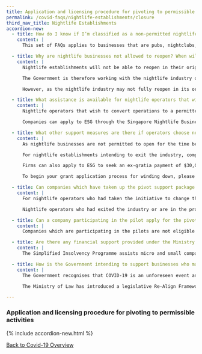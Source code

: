 ```yaml
---
title: Application and licensing procedure for pivoting to permissible activities
permalink: /covid-faqs/nightlife-establishments/closure
third_nav_title: Nightlife Establishments
accordion-new:
  - title: How do I know if I’m classified as a non-permitted nightlife business and if the following FAQs apply to me?
    content: |
      This set of FAQs applies to businesses that are pubs, nightclubs, discotheques, dance clubs, and karaoke outlets. It covers companies that hold an SFA Foodshop (Pubs, Bars, Nightclub, Discos) licence, and have not been permitted to operate since March 2020.

  - title: Why are nightlife businesses not allowed to reopen? When will they be allowed to resume?
    content: |
      Nightlife establishments will not be able to reopen in their original form for some time. The settings of nightlife activities entail a large number of people coming into close contact for prolonged periods of time, and often in enclosed spaces, which pose a higher risk of COVID-19 transmission. Hence, we are taking a cautious approach in the reopening of this sector and must ensure that the public health risks associated with COVID-19 are mitigated before doing so.

      The Government is therefore working with the nightlife industry on a few pilots, to explore the reopening of the nightlife industry safely, in limited numbers, and with stringent safe management measures (SMMs) in place. The outcome of the pilots will allow the Government to assess the feasibility of allowing additional nightlife businesses to resume. The Government will review the outcome of the pilots and the prevailing COVID-19 situation to determine the next steps for this sector.

      However, as the nightlife industry may not fully reopen in its original form for a considerable period, the Government will provide support to affected nightlife businesses that wish to pivot their businesses to activities that are currently permitted, or to exit the industry.

  - title: What assistance is available for nightlife operators that wish to convert operations to a permitted activity?
    content: |
      Nightlife operators that wish to convert operations to a permitted activity may apply to Enterprise Singapore (“ESG”) for a grant to defray qualifying costs incurred during the pivoting process such as costs related to refurbishment works, and the purchase of kitchen and service equipment.

      Companies can apply to ESG through the Singapore Nightlife Business Association (“SNBA”) at <helpdesk@snba.org.sg>{:target="_blank"} to seek financial support for pivoting to other uses.

  - title: What other support measures are there if operators choose not to pivot?
    content: |
      As nightlife businesses are not permitted to open for the time being, operators may consider making a commercial decision to pivot, remain closed or exit the industry, based on their own business assessment.

      For nightlife establishments intending to exit the industry, companies can apply to ESG through SNBA to seek financial support to offset one month of retrenchment benefit to be paid to local employees, capped at the industry median monthly wage of $3,000.

      Firms can also apply to ESG to seek an ex-gratia payment of $30,000 to defray the costs associated with the cessation of business.

      To begin your grant application process for winding down, please reach out to SNBA at <helpdesk@snba.org.sg>{:target="_blank"}.

  - title: Can companies which have taken up the pivot support package but later decide to cease business still qualify for the exit support package?
    content: |
      For nightlife operators who had taken the initiative to change their business activity earlier, ESG will be prepared to extend the pivot support package on a case-by-case basis. Operators may write to SNBA at <helpdesk@snba.org.sg>{:target="_blank"} to appeal for the pivot support package. Such appeals will be assessed by ESG subsequently on a case-by-case basis.

      Nightlife operators who had exited the industry or are in the process of doing so may qualify for the exit support package if they are still registered with Accounting and Corporate Regulatory Authority (“ACRA”) at the point of application. The retrenchment benefit support will be tied to the number of local employees at the point of application. Employers who have retrenched their employees and provided the retrenchment benefit prior to the effective date of the exit support package may write to SNBA at <helpdesk@snba.org.sg>{:target="_blank"}. Such appeals will be assessed by ESG on a case-by-case basis.

  - title: Can a company participating in the pilot apply for the pivot or exit support package?
    content: |
      Companies which are participating in the pilots are not eligible for the pivot and exit support packages. Companies may only consider applying for the pivot or exit support package once they are no longer participating in the pilot, or if the pilot has ended and nightlife businesses continue to remain closed in view of the prevailing public health risks associated with COVID-19.

  - title: Are there any financial support provided under the Ministry of Law’s Simplified Insolvency Programme?
    content: |
      The Simplified Insolvency Programme assists micro and small companies that require support to restructure their debts or wind up the company. There will be a co-payment component for applicant companies under the programme. More details will be announced in due course.

  - title: How is the Government intending to support businesses who may have suffered significant impairment in fulfilling their contracts?
    content: |
      The Government recognises that COVID-19 is an unforeseen event and some businesses may be faced with substantial obligations from contracts entered into before the pandemic.

      The Ministry of Law has introduced a legislative Re-Align Framework under the COVID-19 (Temporary Measures) Act to allow businesses which have experienced a substantial change in circumstances due to COVID-19, to renegotiate certain prescribed contracts with their counterparties, failing which they may be able to terminate the contract. For more details, please visit <go.gov.sg/re-align>{:target="_blank"}.

---
```


### Application and licensing procedure for pivoting to permissible activities

{% include accordion-new.html %}

[Back to Covid-19 Overview](/covid/)
